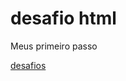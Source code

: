 # desafio html
 Meus primeiro passo


<a href="https://mazklau.github.io/desafio-html/desafio 07/desafio07.html">

desafios 

